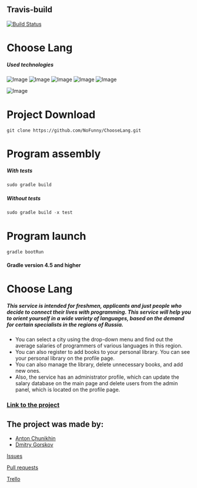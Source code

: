 ## Travis-build 
[![Build Status](https://travis-ci.org/NoFunny/ChooseLang.svg?branch=master)](https://travis-ci.org/NoFunny/ChooseLang)

# Choose Lang

##### Used technologies 
![Image](https://lilly021.com/wp-content/uploads/2019/07/springBoot_featured_image.png)
![Image](https://i.ytimg.com/vi/ClM3T7uozEo/maxresdefault.jpg)
![Image](https://pbs.twimg.com/media/Ch-UM1wWEAISZac.jpg)
![Image](https://linux-notes.org/wp-content/uploads/2019/06/Ustanovka-heroku-v-UnixLinux-660x320.jpg)
![Image](http://www.johncanessa.com/wp-content/uploads/2017/03/rest_api_logo.jpg)

![Image](https://www.dataart.com/assets/img/home/headhunter_logo_1.png)

# Project Download
```
git clone https://github.com/NoFunny/ChooseLang.git
```

# Program assembly

##### With tests
```Groovy
sudo gradle build
```

##### Without tests
```Groovy
sudo gradle build -x test
```
    
# Program launch
```Groovy
gradle bootRun
```
#### Gradle version 4.5 and higher

# Choose Lang 
##### This service is intended for freshmen, applicants and just people who decide to connect their lives with programming. This service will help you to orient yourself in a wide variety of languages, based on the demand for certain specialists in the regions of Russia.
 * You can select a city using the drop-down menu and find out the average salaries of programmers of various languages ​​in this region.
 * You can also register to add books to your personal library. You can see your personal library on the profile page.
 * You can also manage the library, delete unnecessary books, and add new ones.
 * Also, the service has an administrator profile, which can update the salary database on the main page and delete users from the admin panel, which is located on the profile page.

### [Link to the project](https://chooselang.herokuapp.com/)

## The project was made by:
* [Anton Chunikhin](https://github.com/NoFunny)
* [Dmitry Gorskov](https://github.com/Skwardlow)


[Issues](https://github.com/NoFunny/ChooseLang/issues)

[Pull requests](https://github.com/NoFunny/ChooseLang/pulls)

[Trello](https://trello.com/b/Yb5v28j4/wplsilf) 
